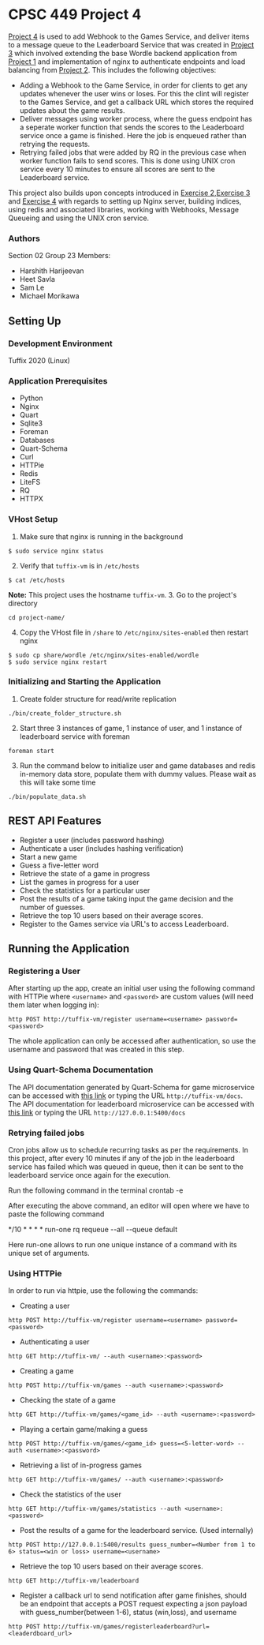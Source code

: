 # CPSC 449 Project 4
 [Project 4](https://docs.google.com/document/d/19BqaDN9M9fMfw6WjwISGDauF_I2w20UJ4lNmW9USbn0/edit) is used to add Webhook to the Games Service, and deliver items to a message queue to the Leaderboard Service that was created in  [Project 3](https://docs.google.com/document/d/1OWltxCFRsd2s4khOdfwKLZ3vqF6dsJ087nyMn0klcQs/edit) which involved extending the base Wordle backend application from [Project 1](https://docs.google.com/document/d/14YzD8w5SpJk0DqizgrgyOsXvQ2-rrd-39RUSe2GNvz4/edit) and implementation of nginx to authenticate endpoints and load balancing from [Project 2](https://docs.google.com/document/d/1BXrmgSclvifgYWItGxxhZ72BrmiD5evXoRbA_uRP_jM/edit). This includes the following objectives:
- Adding a Webhook to the Game Service, in order for clients to get any updates whenever the user wins or loses. For this the clint will register to the Games Service, and get a callback URL which stores the required updates about the game results.
- Deliver messages using worker process, where the guess endpoint has a seperate worker function that sends the scores to the Leaderboard service once a game is finished. Here the job is enqueued rather than retrying the requests.
- Retrying failed jobs that were added by RQ in the previous case when worker function fails to send scores. This is done using UNIX cron service every 10 minutes to ensure all scores are sent to the Leaderboard service.

This project also builds upon concepts introduced in [Exercise 2](https://docs.google.com/document/d/1-tFBfCP2rhk5YFtXYpGD894Ghy4UY-J3o9Zs7abbS8c/edit),[Exercise 3](https://docs.google.com/document/d/14i8cpm7z1oFh5y5gmAkQ39AH3Pu8oWRr6B6TOziGYhY/edit) and [Exercise 4](https://docs.google.com/document/d/1GeF5txkEb3Jl0_YtnFKFh21xiDff1IJ54XC9Qydk3GE/edit) with regards to setting up Nginx server, building indices, using redis and associated libraries, working with Webhooks, Message Queueing and using the UNIX cron service.

### Authors
Section 02
Group 23
Members:
- Harshith Harijeevan
- Heet Savla
- Sam Le
- Michael Morikawa

## Setting Up
### Development Environment 
Tuffix 2020 (Linux)

### Application Prerequisites
- Python
- Nginx
- Quart
- Sqlite3
- Foreman
- Databases
- Quart-Schema
- Curl
- HTTPie
- Redis
- LiteFS
- RQ
- HTTPX

### VHost Setup
1. Make sure that nginx is running in the background
```
$ sudo service nginx status
```
2. Verify that `tuffix-vm` is in `/etc/hosts`
```
$ cat /etc/hosts
```
__Note:__ This project uses the hostname `tuffix-vm`. 
3. Go to the project's directory
```
cd project-name/
```

4. Copy the VHost file in `/share` to `/etc/nginx/sites-enabled` then restart nginx 
```
$ sudo cp share/wordle /etc/nginx/sites-enabled/wordle
$ sudo service nginx restart
```

### Initializing and Starting the Application
1. Create folder structure for read/write replication
```
./bin/create_folder_structure.sh
```
2. Start three 3 instances of game, 1 instance of user, and 1 instance of leaderboard service with foreman
```
foreman start
```
3. Run the command below to initialize user and game databases and redis in-memory data store, populate them with dummy values. Please wait as this will take some time
```
./bin/populate_data.sh
```


## REST API Features
- Register a user (includes password hashing)
- Authenticate a user (includes hashing verification)
- Start a new game
- Guess a five-letter word
- Retrieve the state of a game in progress
- List the games in progress for a user
- Check the statistics for a particular user
- Post the results of a game taking input the game decision and the number of guesses.
- Retrieve the top 10 users based on their average scores.
- Register to the Games service via URL's to access Leaderboard.

## Running the Application

### Registering a User
After starting up the app, create an initial user using the following command with HTTPie where `<username>` and `<password>` are custom values (will need them later when logging in):
```
http POST http://tuffix-vm/register username=<username> password=<password>
```
The whole application can only be accessed after authentication, so use the username and password that was created in this step.


### Using Quart-Schema Documentation
The API documentation generated by Quart-Schema for game microservice can be accessed with [this link](http://tuffix-vm/docs) or typing the URL `http://tuffix-vm/docs`. The API documentation for leaderboard microservice can be accessed with [this link](http://127.0.0.1:5400/docs) or typing the URL `http://127.0.0.1:5400/docs`

### Retrying failed jobs
Cron jobs allow us to schedule recurring tasks as per the requirements. In this project, after every 10 minutes if any of the job in the leaderboard service has failed which was queued in queue, then it can be sent to the leaderboard service once again for the execution.

Run the following command in the terminal
crontab -e

After executing the above command, an editor will open where we have to paste the following command

*/10 * * * * run-one rq requeue --all --queue default

Here run-one allows to run one unique instance of a command with its unique set of arguments.

### Using HTTPie
In order to run via httpie, use the following the commands:
- Creating a user
```
http POST http://tuffix-vm/register username=<username> password=<password>
```
- Authenticating a user
```
http GET http://tuffix-vm/ --auth <username>:<password>
```
- Creating a game 
```
http POST http://tuffix-vm/games --auth <username>:<password>
```
- Checking the state of a game 
```
http GET http://tuffix-vm/games/<game_id> --auth <username>:<password>
```
- Playing a certain game/making a guess
```
http POST http://tuffix-vm/games/<game_id> guess=<5-letter-word> --auth <username>:<password>
```
- Retrieving a list of in-progress games
```
http GET http://tuffix-vm/games/ --auth <username>:<password>
``` 
- Check the statistics of the user 
```
http GET http://tuffix-vm/games/statistics --auth <username>:<password>
```
- Post the results of a game for the leaderboard service. (Used internally)
```
http POST http://127.0.0.1:5400/results guess_number=<Number from 1 to 6> status=<win or loss> username=<username>
```
- Retrieve the top 10 users based on their average scores.
```
http GET http://tuffix-vm/leaderboard
```
- Register a callback url to send notification after game finishes, should be an endpoint that accepts a POST request expecting a json payload with guess_number(between 1-6), status (win,loss), and username
```
http POST http://tuffix-vm/games/registerleaderboard?url=<leaderdboard_url>
```
